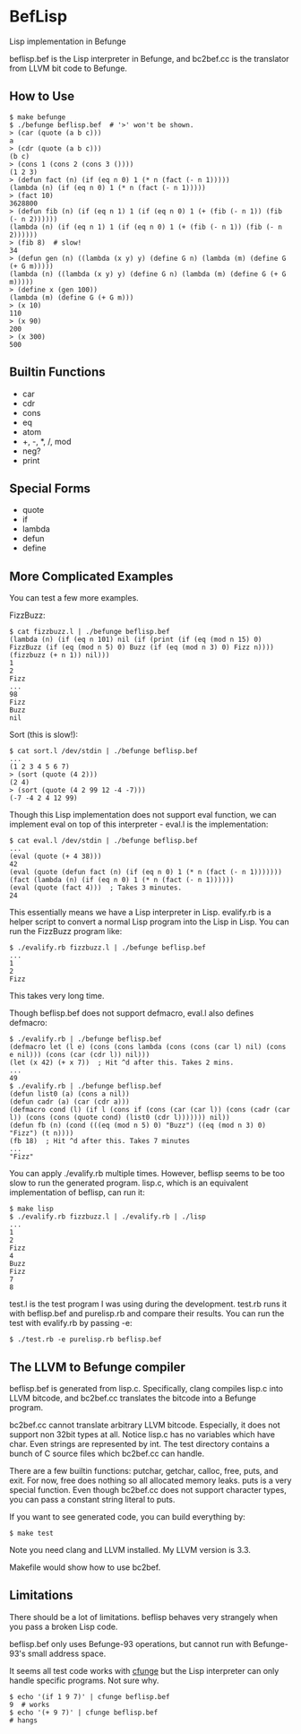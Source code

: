 BefLisp
=======

Lisp implementation in Befunge

beflisp.bef is the Lisp interpreter in Befunge, and bc2bef.cc is the
translator from LLVM bit code to Befunge.


How to Use
----------

    $ make befunge
    $ ./befunge beflisp.bef  # '>' won't be shown.
    > (car (quote (a b c)))
    a
    > (cdr (quote (a b c)))
    (b c)
    > (cons 1 (cons 2 (cons 3 ())))
    (1 2 3)
    > (defun fact (n) (if (eq n 0) 1 (* n (fact (- n 1)))))
    (lambda (n) (if (eq n 0) 1 (* n (fact (- n 1)))))
    > (fact 10)
    3628800
    > (defun fib (n) (if (eq n 1) 1 (if (eq n 0) 1 (+ (fib (- n 1)) (fib (- n 2))))))
    (lambda (n) (if (eq n 1) 1 (if (eq n 0) 1 (+ (fib (- n 1)) (fib (- n 2))))))
    > (fib 8)  # slow!
    34
    > (defun gen (n) ((lambda (x y) y) (define G n) (lambda (m) (define G (+ G m)))))
    (lambda (n) ((lambda (x y) y) (define G n) (lambda (m) (define G (+ G m)))))
    > (define x (gen 100))
    (lambda (m) (define G (+ G m)))
    > (x 10)
    110
    > (x 90)
    200
    > (x 300)
    500


Builtin Functions
-----------------

- car
- cdr
- cons
- eq
- atom
- +, -, *, /, mod
- neg?
- print


Special Forms
-------------

- quote
- if
- lambda
- defun
- define


More Complicated Examples
-------------------------

You can test a few more examples.

FizzBuzz:

    $ cat fizzbuzz.l | ./befunge beflisp.bef
    (lambda (n) (if (eq n 101) nil (if (print (if (eq (mod n 15) 0) FizzBuzz (if (eq (mod n 5) 0) Buzz (if (eq (mod n 3) 0) Fizz n)))) (fizzbuzz (+ n 1)) nil)))
    1
    2
    Fizz
    ...
    98
    Fizz
    Buzz
    nil

Sort (this is slow!):

    $ cat sort.l /dev/stdin | ./befunge beflisp.bef
    ...
    (1 2 3 4 5 6 7)
    > (sort (quote (4 2)))
    (2 4)
    > (sort (quote (4 2 99 12 -4 -7)))
    (-7 -4 2 4 12 99)

Though this Lisp implementation does not support eval function, we can
implement eval on top of this interpreter - eval.l is the
implementation:

    $ cat eval.l /dev/stdin | ./befunge beflisp.bef
    ...
    (eval (quote (+ 4 38)))
    42
    (eval (quote (defun fact (n) (if (eq n 0) 1 (* n (fact (- n 1)))))))
    (fact (lambda (n) (if (eq n 0) 1 (* n (fact (- n 1))))))
    (eval (quote (fact 4)))  ; Takes 3 minutes.
    24

This essentially means we have a Lisp interpreter in Lisp. evalify.rb
is a helper script to convert a normal Lisp program into the Lisp in
Lisp. You can run the FizzBuzz program like:

    $ ./evalify.rb fizzbuzz.l | ./befunge beflisp.bef
    ...
    1
    2
    Fizz

This takes very long time.

Though beflisp.bef does not support defmacro, eval.l also defines
defmacro:

    $ ./evalify.rb | ./befunge beflisp.bef
    (defmacro let (l e) (cons (cons lambda (cons (cons (car l) nil) (cons e nil))) (cons (car (cdr l)) nil)))
    (let (x 42) (+ x 7))  ; Hit ^d after this. Takes 2 mins.
    ...
    49
    $ ./evalify.rb | ./befunge beflisp.bef
    (defun list0 (a) (cons a nil))
    (defun cadr (a) (car (cdr a)))
    (defmacro cond (l) (if l (cons if (cons (car (car l)) (cons (cadr (car l)) (cons (cons (quote cond) (list0 (cdr l))))))) nil))
    (defun fb (n) (cond (((eq (mod n 5) 0) "Buzz") ((eq (mod n 3) 0) "Fizz") (t n))))
    (fb 18)  ; Hit ^d after this. Takes 7 minutes
    ...
    "Fizz"

You can apply ./evalify.rb multiple times. However, beflisp seems to
be too slow to run the generated program. lisp.c, which is an equivalent
implementation of beflisp, can run it:

    $ make lisp
    $ ./evalify.rb fizzbuzz.l | ./evalify.rb | ./lisp
    ...
    1
    2
    Fizz
    4
    Buzz
    Fizz
    7
    8

test.l is the test program I was using during the development. test.rb
runs it with beflisp.bef and purelisp.rb and compare their
results. You can run the test with evalify.rb by passing -e:

    $ ./test.rb -e purelisp.rb beflisp.bef


The LLVM to Befunge compiler
----------------------------

beflisp.bef is generated from lisp.c. Specifically, clang compiles
lisp.c into LLVM bitcode, and bc2bef.cc translates the bitcode into a
Befunge program.

bc2bef.cc cannot translate arbitrary LLVM bitcode. Especially, it does
not support non 32bit types at all. Notice lisp.c has no variables
which have char. Even strings are represented by int. The test
directory contains a bunch of C source files which bc2bef.cc can
handle.

There are a few builtin functions: putchar, getchar, calloc, free,
puts, and exit. For now, free does nothing so all allocated memory
leaks. puts is a very special function. Even though bc2bef.cc does not
support character types, you can pass a constant string literal to
puts.

If you want to see generated code, you can build everything by:

    $ make test

Note you need clang and LLVM installed. My LLVM version is 3.3.

Makefile would show how to use bc2bef.


Limitations
-----------

There should be a lot of limitations. beflisp behaves very strangely
when you pass a broken Lisp code.

beflisp.bef only uses Befunge-93 operations, but cannot run with
Befunge-93's small address space.

It seems all test code works with
[cfunge](http://sourceforge.net/projects/cfunge/)
but the Lisp interpreter can only handle specific programs. Not sure
why.

    $ echo '(if 1 9 7)' | cfunge beflisp.bef
    9  # works
    $ echo '(+ 9 7)' | cfunge beflisp.bef
    # hangs
